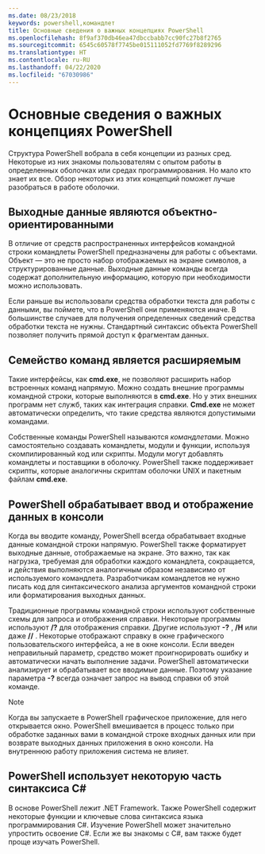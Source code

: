 ```yaml
---
ms.date: 08/23/2018
keywords: powershell,командлет
title: Основные сведения о важных концепциях PowerShell
ms.openlocfilehash: 8f9af370db46ea47dbccbabb7cc90fc27b8f2765
ms.sourcegitcommit: 6545c60578f7745be015111052fd7769f8289296
ms.translationtype: HT
ms.contentlocale: ru-RU
ms.lasthandoff: 04/22/2020
ms.locfileid: "67030986"
---
```

# <a name="understanding-important-powershell-concepts"></a>Основные сведения о важных концепциях PowerShell

Структура PowerShell вобрала в себя концепции из разных сред. Некоторые из них знакомы пользователям с опытом работы в определенных оболочках или средах программирования. Но мало кто знает их все. Обзор некоторых из этих концепций поможет лучше разобраться в работе оболочки.

## <a name="output-is-object-based"></a>Выходные данные являются объектно-ориентированными

В отличие от средств распространенных интерфейсов командной строки командлеты PowerShell предназначены для работы с объектами.
Объект — это не просто набор отображаемых на экране символов, а структурированные данные. Выходные данные команды всегда содержат дополнительную информацию, которую при необходимости можно использовать.

Если раньше вы использовали средства обработки текста для работы с данными, вы поймете, что в PowerShell они применяются иначе. В большинстве случаев для получения определенных сведений средства обработки текста не нужны. Стандартный синтаксис объекта PowerShell позволяет получить прямой доступ к фрагментам данных.

## <a name="the-command-family-is-extensible"></a>Семейство команд является расширяемым

Такие интерфейсы, как **cmd.exe**, не позволяют расширить набор встроенных команд напрямую. Можно создать внешние программы командной строки, которые выполняются в **cmd.exe**. Но у этих внешних программ нет служб, таких как интеграция справки. **Cmd.exe** не может автоматически определить, что такие средства являются допустимыми командами.

Собственные команды PowerShell называются *командлетами*. Можно самостоятельно создавать командлеты, модули и функции, используя скомпилированный код или скрипты. Модули могут добавлять командлеты и поставщики в оболочку. PowerShell также поддерживает скрипты, которые аналогичны скриптам оболочки UNIX и пакетным файлам **cmd.exe**.

## <a name="powershell-handles-console-input-and-display"></a>PowerShell обрабатывает ввод и отображение данных в консоли

Когда вы вводите команду, PowerShell всегда обрабатывает входные данные командной строки напрямую. PowerShell также форматирует выходные данные, отображаемые на экране. Это важно, так как нагрузка, требуемая для обработки каждого командлета, сокращается, и действия выполняются аналогичным образом независимо от используемого командлета. Разработчикам командлетов не нужно писать код для синтаксического анализа аргументов командной строки или форматирования выходных данных.

Традиционные программы командной строки используют собственные схемы для запроса и отображения справки. Некоторые программы используют **/?** для отображения справки. Другие используют **-?** , **/H** или даже **//** . Некоторые отображают справку в окне графического пользовательского интерфейса, а не в окне консоли. Если введен неправильный параметр, средство может проигнорировать ошибку и автоматически начать выполнение задачи.
PowerShell автоматически анализирует и обрабатывает все вводимые данные. Поэтому указание параметра **-?** всегда означает запрос на вывод справки об этой команде.

> [!NOTE]
> Когда вы запускаете в PowerShell графическое приложение, для него открывается окно.
> PowerShell вмешивается в процесс только при обработке заданных вами в командной строке входных данных или при возврате выходных данных приложения в окно консоли. На внутреннюю работу приложения система не влияет.

## <a name="powershell-uses-some-c-syntax"></a>PowerShell использует некоторую часть синтаксиса C#

В основе PowerShell лежит .NET Framework. Также PowerShell содержит некоторые функции и ключевые слова синтаксиса языка программирования C#. Изучение PowerShell может значительно упростить освоение C#. Если же вы знакомы с C#, вам также будет проще изучать PowerShell.
